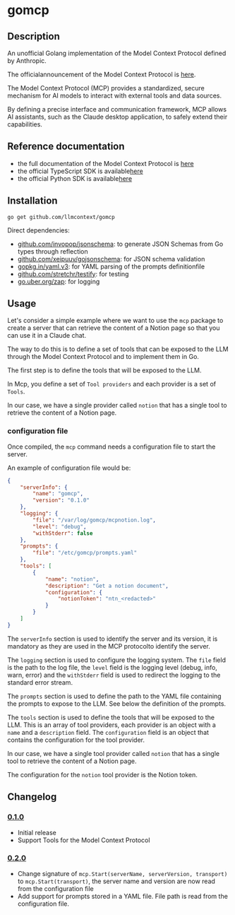 # gomcp

## Description
An unofficial Golang implementation of the Model Context Protocol defined by Anthropic.

The officialannouncement of the Model Context Protocol is [here](https://www.anthropic.com/news/model-context-protocol).

The Model Context Protocol (MCP) provides a standardized, secure mechanism for AI models to interact with external tools and data sources. 

By defining a precise interface and communication framework, MCP allows AI assistants, such as the Claude desktop application, to safely 
extend their capabilities.

## Reference documentation

* the full documentation of the Model Context Protocol is [here](https://modelcontextprotocol.io/introduction)
* the official TypeScript SDK is available[here](https://github.com/modelcontextprotocol/typescript-sdk)
* the official Python SDK is available[here](https://github.com/modelcontextprotocol/python-sdk)

## Installation

```
go get github.com/llmcontext/gomcp
```

Direct dependencies:

* [github.com/invopop/jsonschema](https://github.com/invopop/jsonschema): to generate JSON Schemas from Go types through reflection
* [github.com/xeipuuv/gojsonschema](https://github.com/xeipuuv/gojsonschema): for JSON schema validation
* [gopkg.in/yaml.v3](https://github.com/go-yaml/yaml): for YAML parsing of the prompts definitionfile
* [github.com/stretchr/testify](https://github.com/stretchr/testify): for testing
* [go.uber.org/zap](https://github.com/uber-go/zap): for logging    

## Usage

Let's consider a simple example where we want to use the `mcp` package to create a server that can retrieve the content of a Notion page so that you can use it in a Claude chat.

The way to do this is to define a set of tools that can be exposed to the LLM through the Model Context Protocol and to implement them in Go.

The first step is to define the tools that will be exposed to the LLM.

In Mcp, you define a set of `Tool providers` and each provider is a set of `Tools`.

In our case, we have a single provider called `notion` that has a single tool to retrieve the content of a Notion page.

### configuration file

Once compiled, the `mcp` command needs a configuration file to start the server.

An example of configuration file would be:

```json
{
    "serverInfo": {
        "name": "gomcp",
        "version": "0.1.0"
    },
    "logging": {
        "file": "/var/log/gomcp/mcpnotion.log",
        "level": "debug",
        "withStderr": false
    },
    "prompts": {
        "file": "/etc/gomcp/prompts.yaml"
    },
    "tools": [
        {
            "name": "notion",
            "description": "Get a notion document",
            "configuration": {
                "notionToken": "ntn_<redacted>"
            }
        }
    ]
}
```

The `serverInfo` section is used to identify the server and its version, it is mandatory as they are used in the MCP protocolto identify the server.

The `logging` section is used to configure the logging system. The `file` field is the path to the log file, the `level` field is the logging level (debug, info, warn, error) and the `withStderr` field is used to redirect the logging to the standard error stream.

The `prompts` section is used to define the path to the YAML file containing the prompts to expose to the LLM. See below the definition of the prompts.

The `tools` section is used to define the tools that will be exposed to the LLM. This is an array of tool providers, each provider is an object with a `name` and a `description` field. The `configuration` field is an object that contains the configuration for the tool provider.

In our case, we have a single tool provider called `notion` that has a single tool to retrieve the content of a Notion page.

The configuration for the `notion` tool provider is the Notion token.






## Changelog

### [0.1.0](https://github.com/llmcontext/gomcp/tree/v0.1.0)

- Initial release
- Support Tools for the Model Context Protocol

### [0.2.0](https://github.com/llmcontext/gomcp/tree/v0.2.0)

- Change signature of `mcp.Start(serverName, serverVersion, transport)` to `mcp.Start(transport)`, the server name and version are now read from the configuration file
- Add support for prompts stored in a YAML file. File path is read from the configuration file.
